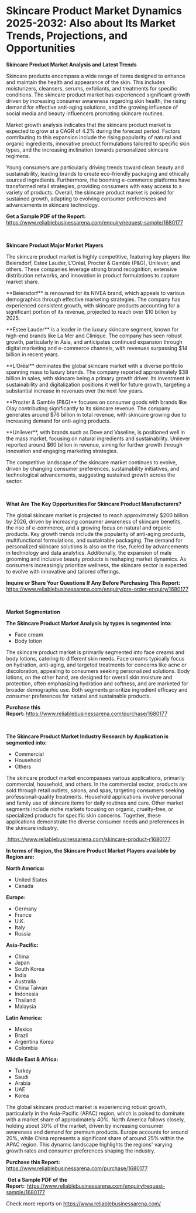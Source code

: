 <p><h1>Skincare Product Market Dynamics 2025-2032: Also about Its Market Trends, Projections, and Opportunities</h1></p><p><strong>Skincare Product Market Analysis and Latest Trends</strong></p>
<p><p>Skincare products encompass a wide range of items designed to enhance and maintain the health and appearance of the skin. This includes moisturizers, cleansers, serums, exfoliants, and treatments for specific conditions. The skincare product market has experienced significant growth driven by increasing consumer awareness regarding skin health, the rising demand for effective anti-aging solutions, and the growing influence of social media and beauty influencers promoting skincare routines.</p><p>Market growth analysis indicates that the skincare product market is expected to grow at a CAGR of 4.2% during the forecast period. Factors contributing to this expansion include the rising popularity of natural and organic ingredients, innovative product formulations tailored to specific skin types, and the increasing inclination towards personalized skincare regimens. </p><p>Young consumers are particularly driving trends toward clean beauty and sustainability, leading brands to create eco-friendly packaging and ethically sourced ingredients. Furthermore, the booming e-commerce platforms have transformed retail strategies, providing consumers with easy access to a variety of products. Overall, the skincare product market is poised for sustained growth, adapting to evolving consumer preferences and advancements in skincare technology.</p></p>
<p><strong>Get a Sample PDF of the Report:&nbsp;</strong> <a href="https://www.reliablebusinessarena.com/enquiry/request-sample/1680177?utm_campaign=1841&utm_medium=2&utm_source=Github&utm_content=ia&utm_term=09022025&utm_id=skincare-product">https://www.reliablebusinessarena.com/enquiry/request-sample/1680177</a></p>
<p>&nbsp;</p>
<p><strong>Skincare Product Major Market Players</strong></p>
<p><p>The skincare product market is highly competitive, featuring key players like Beiersdorf, Estee Lauder, L’Oréal, Procter & Gamble (P&G), Unilever, and others. These companies leverage strong brand recognition, extensive distribution networks, and innovation in product formulations to capture market share.</p><p>**Beiersdorf** is renowned for its NIVEA brand, which appeals to various demographics through effective marketing strategies. The company has experienced consistent growth, with skincare products accounting for a significant portion of its revenue, projected to reach over $10 billion by 2025.</p><p>**Estee Lauder** is a leader in the luxury skincare segment, known for high-end brands like La Mer and Clinique. The company has seen robust growth, particularly in Asia, and anticipates continued expansion through digital marketing and e-commerce channels, with revenues surpassing $14 billion in recent years.</p><p>**L’Oréal** dominates the global skincare market with a diverse portfolio spanning mass to luxury brands. The company reported approximately $38 billion in sales, with skincare being a primary growth driver. Its investment in sustainability and digitalization positions it well for future growth, targeting a substantial increase in revenues over the next few years.</p><p>**Procter & Gamble (P&G)** focuses on consumer goods with brands like Olay contributing significantly to its skincare revenue. The company generates around $76 billion in total revenue, with skincare growing due to increasing demand for anti-aging products.</p><p>**Unilever**, with brands such as Dove and Vaseline, is positioned well in the mass market, focusing on natural ingredients and sustainability. Unilever reported around $60 billion in revenue, aiming for further growth through innovation and engaging marketing strategies.</p><p>The competitive landscape of the skincare market continues to evolve, driven by changing consumer preferences, sustainability initiatives, and technological advancements, suggesting sustained growth across the sector.</p></p>
<p>&nbsp;</p>
<p><strong>What Are The Key Opportunities For Skincare Product Manufacturers?</strong></p>
<p><p>The global skincare market is projected to reach approximately $200 billion by 2026, driven by increasing consumer awareness of skincare benefits, the rise of e-commerce, and a growing focus on natural and organic products. Key growth trends include the popularity of anti-aging products, multifunctional formulations, and sustainable packaging. The demand for personalized skincare solutions is also on the rise, fueled by advancements in technology and data analytics. Additionally, the expansion of male grooming and inclusive beauty products is reshaping market dynamics. As consumers increasingly prioritize wellness, the skincare sector is expected to evolve with innovative and tailored offerings.</p></p>
<p><strong>Inquire or Share Your Questions If Any Before Purchasing This Report:</strong> <a href="https://www.reliablebusinessarena.com/enquiry/pre-order-enquiry/1680177?utm_campaign=1841&utm_medium=2&utm_source=Github&utm_content=ia&utm_term=09022025&utm_id=skincare-product">https://www.reliablebusinessarena.com/enquiry/pre-order-enquiry/1680177</a></p>
<p>&nbsp;</p>
<p><strong>Market Segmentation</strong></p>
<p><strong>The Skincare Product Market Analysis by types is segmented into:</strong></p>
<p><ul><li>Face cream</li><li>Body lotion</li></ul></p>
<p><p>The skincare product market is primarily segmented into face creams and body lotions, catering to different skin needs. Face creams typically focus on hydration, anti-aging, and targeted treatments for concerns like acne or discoloration, appealing to consumers seeking personalized solutions. Body lotions, on the other hand, are designed for overall skin moisture and protection, often emphasizing hydration and softness, and are marketed for broader demographic use. Both segments prioritize ingredient efficacy and consumer preferences for natural and sustainable products.</p></p>
<p><strong>Purchase this Report:&nbsp;</strong><a href="https://www.reliablebusinessarena.com/purchase/1680177?utm_campaign=1841&utm_medium=2&utm_source=Github&utm_content=ia&utm_term=09022025&utm_id=skincare-product">https://www.reliablebusinessarena.com/purchase/1680177</a></p>
<p>&nbsp;</p>
<p><strong>The Skincare Product Market Industry Research by Application is segmented into:</strong></p>
<p><ul><li>Commercial</li><li>Household</li><li>Others</li></ul></p>
<p><p>The skincare product market encompasses various applications, primarily commercial, household, and others. In the commercial sector, products are sold through retail outlets, salons, and spas, targeting consumers seeking professional-quality treatments. Household applications involve personal and family use of skincare items for daily routines and care. Other market segments include niche markets focusing on organic, cruelty-free, or specialized products for specific skin concerns. Together, these applications demonstrate the diverse consumer needs and preferences in the skincare industry.</p></p>
<p><a href="https://www.reliablebusinessarena.com/skincare-product-r1680177?utm_campaign=1841&utm_medium=2&utm_source=Github&utm_content=ia&utm_term=09022025&utm_id=skincare-product">&nbsp;https://www.reliablebusinessarena.com/skincare-product-r1680177</a></p>
<p><strong>In terms of Region, the Skincare Product Market Players available by Region are:</strong></p>
<p>
    <p> <strong> North America: </strong>
        <ul>
            <li>United States</li>
            <li>Canada</li>
        </ul>
        </p> 
    <p> <strong> Europe: </strong>
        <ul>
            <li>Germany</li>
            <li>France</li>
            <li>U.K.</li>
            <li>Italy</li>
            <li>Russia</li>
        </ul>
        </p> 
    <p> <strong> Asia-Pacific: </strong>
        <ul>
            <li>China</li>
            <li>Japan</li>
            <li>South Korea</li>
            <li>India</li>
            <li>Australia</li>
            <li>China Taiwan</li>
            <li>Indonesia</li>
            <li>Thailand</li>
            <li>Malaysia</li>
        </ul>
        </p> 
    <p> <strong> Latin America: </strong>
        <ul>
            <li>Mexico</li>
            <li>Brazil</li>
            <li>Argentina Korea</li>
            <li>Colombia</li>
        </ul>
        </p> 
    <p> <strong> Middle East & Africa: </strong>
        <ul>
            <li>Turkey</li>
            <li>Saudi</li>
            <li>Arabia</li>
            <li>UAE</li>
            <li>Korea</li>
        </ul>
    </p>
    </p>
<p><p>The global skincare product market is experiencing robust growth, particularly in the Asia-Pacific (APAC) region, which is poised to dominate with a market share of approximately 40%. North America follows closely, holding about 30% of the market, driven by increasing consumer awareness and demand for premium products. Europe accounts for around 20%, while China represents a significant share of around 25% within the APAC region. This dynamic landscape highlights the regions' varying growth rates and consumer preferences shaping the industry.</p></p>
<p><strong>Purchase this Report: </strong><a href="https://www.reliablebusinessarena.com/purchase/1680177?utm_campaign=1841&utm_medium=2&utm_source=Github&utm_content=ia&utm_term=09022025&utm_id=skincare-product">https://www.reliablebusinessarena.com/purchase/1680177</a></p>
<p>&nbsp;<strong>Get a Sample PDF of the Report:&nbsp;&nbsp;</strong><a href="https://www.reliablebusinessarena.com/enquiry/request-sample/1680177?utm_campaign=1841&utm_medium=2&utm_source=Github&utm_content=ia&utm_term=09022025&utm_id=skincare-product">https://www.reliablebusinessarena.com/enquiry/request-sample/1680177</a></p>
<p><strong></strong></p>
<p>Check more reports on <a href="https://www.reliablebusinessarena.com/?utm_campaign=1841&utm_medium=2&utm_source=Github&utm_content=ia&utm_term=09022025&utm_id=skincare-product">https://www.reliablebusinessarena.com/</a></p>